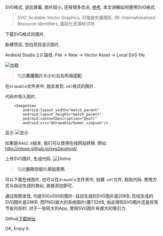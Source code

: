 SVG格式, 适应屏幕, 图片较小, 还有很多优点, [参考](https://zh.wikipedia.org/wiki/%E5%8F%AF%E7%B8%AE%E6%94%BE%E5%90%91%E9%87%8F%E5%9C%96%E5%BD%A2). 本文讲解如何使用SVG格式.

> SVG: Scalable Vector Graphics, 可缩放矢量图形.
> IRI: Internationalized Resource Identifiers, 国际化资源标识符.

下载SVG格式的图片.

新建项目, 空白项目显示图片.

Android Studio 2.0
路径: File -> New -> Vector Asset -> Local SVG file

![加载](http://img.blog.csdn.net/20151228093456904)
> 勾选**重置图片大小**和**左右布局适配**.

在``drawable``文件夹中, 就会发现``.xml``格式的图片.

代码中导入图片.
```
    <ImageView
        android:layout_width="match_parent"
        android:layout_height="match_parent"
        android:contentDescription="@null"
        android:src="@drawable/homer_simpson"/>
```

显示
![显示](http://img.blog.csdn.net/20151228093517967)

如果是``非AS2.0``版本, 我们可以使用在线网站转换.
网址: http://inloop.github.io/svg2android/

上传SVG图片, 生成代码.
![Online](http://img.blog.csdn.net/20151228093535314)

> 勾选**删除空组**和**添加变换**.

可以下载在线图片, 也可以在``drawable``文件夹中, 创建``.xml``文件, 粘贴代码.
使用方式与自动生成的类似, 直接添加即可.

通过观察发现, 均是500x500的图片:
自动生成的SVG图片是20KB, 在线生成的SVG图片是29KB.
而PNG(放大的系统图片)要732KB, 由此得知SVG图片还是非常节省内存的.
对于一些较大的App, 使用SVG图片有很大的吸引力.

Github[下载地址](https://github.com/SpikeKing/TestSVG)

OK, Enjoy It.
